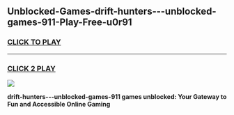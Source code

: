 
## Unblocked-Games-drift-hunters---unblocked-games-911-Play-Free-u0r91
<h3>
<a href="https://premium76.site?title=drift-hunters---unblocked-games-911&ref=12A">CLICK TO PLAY</a></h3>
<hr>

<h3>
<a href="https://premium76.site?title=drift-hunters---unblocked-games-911&ref=12A">CLICK 2 PLAY</a>
  
</h3>

<a href="https://premium76.site?title=drift-hunters---unblocked-games-911&ref=12A"><img src="https://clearcache.store/games.png"></a>


**drift-hunters---unblocked-games-911 games unblocked: Your Gateway to Fun and Accessible Online Gaming**
